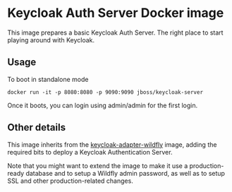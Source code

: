 # Keycloak Auth Server Docker image

This image prepares a basic Keycloak Auth Server. The right place to start playing around with Keycloak.

## Usage

To boot in standalone mode

    docker run -it -p 8080:8080 -p 9090:9090 jboss/keycloak-server

Once it boots, you can login using admin/admin for the first login. 

## Other details

This image inherits from the [keycloak-adapter-wildfly](https://registry.hub.docker.com/u/jboss/keycloak-adapter-wildfly/) image, adding the required bits to deploy a Keycloak Authentication Server. 

Note that you might want to extend the image to make it use a production-ready database and to setup a Wildfly admin password, as well as to setup SSL and other production-related changes.

